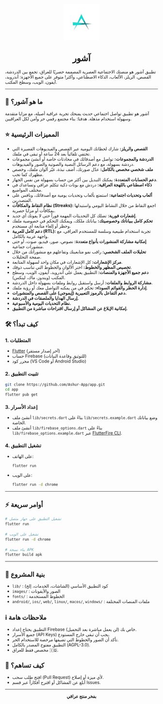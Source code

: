 <div align="center">
  <img height="120" src="images/ashur.png">
  <h1>آشور</h1>
</div>

تطبيق آشور هو منصتك الاجتماعية العصرية المصممة حصريًا للعراق، تجمع بين الدردشة، القصص، الريلز، الألعاب، الذكاء الاصطناعي، وأكثر! متوفر على جميع الأجهزة: أندرويد، آيفون، الويب، وسطح المكتب.

---

## 🚀 ما هو آشور؟

آشور هو تطبيق تواصل اجتماعي حديث يمنحك تجربة عراقية أصيلة، مع مزايا متقدمة وسهولة استخدام مذهلة. هدفنا: بناء مجتمع رقمي حر وآمن لكل العراقيين.

## ⭐ المميزات الرئيسية

- **القصص والريلز:** شارك لحظاتك اليومية عبر القصص والفيديوهات القصيرة التي تختفي تلقائياً بعد 24 ساعة أو تبقى في ملفك.
- **الدردشة والمجموعات:** تواصل مع أصدقائك في محادثات خاصة أو أنشئ مجموعات دردشة بسهولة، مع دعم الرسائل النصية والصوتية والصور والفيديوهات.
- **ملف شخصي مخصص بالكامل:** عدّل صورتك، أضف نبذة، غيّر ألوان ملفك، وخصص مظهرك كما تحب.
- **دعم الحسابات المتعددة:** يمكنك التبديل بين أكثر من حساب بسهولة من نفس الجهاز.
- **ذكاء اصطناعي باللهجة العراقية:** دردش مع بوتات ذكية تتكلم عراقي وتساعدك في مختلف المواضيع.
- **ألعاب وتحديات اجتماعية:** استمتع بألعاب وتحديات يومية مع أصدقائك، ونافس على المتصدرين.
- **نظام النقاط والمكافآت (Streaks):** اجمع النقاط من خلال النشاط اليومي واستبدلها بمكافآت أو مزايا حصرية.
- **إشعارات فورية:** تصلك كل التحديثات المهمة فوراً حتى لا يفوتك أي جديد.
- **تحكم كامل ببياناتك وخصوصيتك:** بياناتك ملكك، ويمكنك التحكم في خصوصية ملفك وحظر أو إلغاء متابعة أي مستخدم.
- **دعم كامل للعربية (RTL):** تجربة استخدام طبيعية وسلسة للمستخدم العراقي، مع واجهة عربية بالكامل.
- **إمكانية مشاركة المنشورات بأنواع متعددة:** نصوص، صور، فيديو، صوت، أو حتى منشورات جماعية.
- **تحليلات الملف الشخصي:** راقب نمو متابعينك وتفاعلهم مع منشوراتك من خلال صفحة التحليلات.
- **مركز الإشعارات:** كل الإشعارات في مكان واحد لسهولة المتابعة.
- **تخصيص المظهر والخطوط:** اختر الألوان والخطوط التي تناسب ذوقك.
- **دعم جميع الأجهزة والمنصات:** التطبيق يعمل على أندرويد، آيفون، الويب، وسطح المكتب (ويندوز، ماك، لينكس).
- **مشاركة الروابط والملفات:** أرسل واستقبل روابط وملفات بسهولة داخل الدردشة.
- **إدارة الحظر والقوائم السوداء:** تحكم في من يمكنه التواصل معك أو رؤية ملفك.
- **دعم التفاعل بالرموز التعبيرية (إيموجي) على القصص والمنشورات.**
- **إرسال الهدايا والملصقات في الدردشة.**
- **نظام التحديات اليومية والأسبوعية.**
- **إمكانية الإبلاغ عن المشاكل أو إرسال اقتراحات مباشرة من التطبيق.**

## 🛠️ كيف تبدأ؟

### 1. المتطلبات
- [Flutter](https://flutter.dev/) (آخر إصدار مستقر)
- حساب Firebase (للتوثيق وقاعدة البيانات)
- محرر كود (VS Code أو Android Studio)

### 2. تثبيت التطبيق
```bash
git clone https://github.com/Ashur-App/app.git
cd app
flutter pub get
```

### 3. إعداد الأسرار
- أنشئ ملف `lib/secrets.dart` بناءً على `lib/secrets.example.dart` وضع بياناتك الخاصة.
- أنشئ ملف `lib/firebase_options.dart` بناءً على `lib/firebase_options.example.dart` عبر [FlutterFire CLI](https://firebase.flutter.dev/docs/cli/).

### 4. تشغيل التطبيق
- على الهاتف:
  ```bash
  flutter run
  ```
- على الويب:
  ```bash
  flutter run -d chrome
  ```

---

## ⚡ أوامر سريعة

```bash
# تشغيل التطبيق على جهاز متصل
flutter run

# تشغيل على الويب
flutter run -d chrome

# بناء نسخة APK
flutter build apk
```

---

## 🧩 بنية المشروع

- `lib/` : كود التطبيق الأساسي (الشاشات، الخدمات، إلخ)
- `images/` : الصور والأيقونات
- `fonts/` : الخطوط المستخدمة
- `android/`, `ios/`, `web/`, `linux/`, `macos/`, `windows/` : ملفات المنصات المختلفة

## ℹ️ ملاحظات هامة

- التطبيق يحتاج إعداد Firebase خاص بك (لن يعمل مباشرة بعد التحميل).
- جميع الأسرار (API Keys) يجب أن تبقى خارج المستودع.
- تأكد أن الصور والخطوط التي تضيفها مرخصة للاستخدام الحر.
- التطبيق مفتوح المصدر بالكامل (AGPL-3.0).
- مخصص فقط للعراق 🇮🇶.

## 🤝 كيف تساهم؟

- افتح طلب سحب (Pull Request) لأي ميزة أو إصلاح.
- أبلغ عن المشاكل أو اقترح أفكاراً عبر قسم Issues.

---

<div align="center"><p><strong>بفخر منتج عراقي</strong></p></div>
